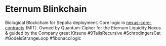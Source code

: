 # Eternum Blinkchain
Biological Blockchain for Sepolia deployment. Core logic in [nexus-core-contracts](https://github.com/Quantum-Cipher/nexus-core-contracts) (MIT).
Owned by Quantum-Cipher for the Eternum Liquidity Nexus & guided by the Company great Kitsune
#9TailsRecursive #SchrodingersCat #GodelsStrangeLoop #fibonaccilogic
